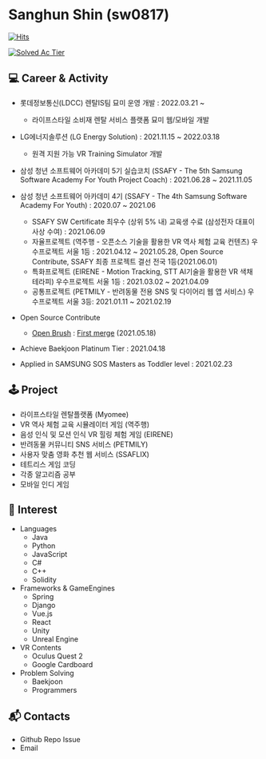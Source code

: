# Sanghun Shin (sw0817)



[![Hits](https://hits.seeyoufarm.com/api/count/incr/badge.svg?url=https%3A%2F%2Fgithub.com%2Fsw0817%2F&count_bg=%239FB0FF&title_bg=%235A6DFF&icon=&icon_color=%23E7E7E7&title=hits&edge_flat=false)](https://hits.seeyoufarm.com)

[![Solved Ac Tier](http://mazassumnida.wtf/api/v2/generate_badge?boj=sakwook2)](https://solved.ac/sakwook2)



## 💻 Career & Activity
- 롯데정보통신(LDCC) 렌탈IS팀 묘미 운영 개발 : 2022.03.21 ~
  - 라이프스타일 소비재 렌탈 서비스 플랫폼 묘미 웹/모바일 개발
- LG에너지솔루션 (LG Energy Solution) : 2021.11.15 ~ 2022.03.18
  - 원격 지원 가능 VR Training Simulator 개발
- 삼성 청년 소프트웨어 아카데미 5기 실습코치 (SSAFY - The 5th Samsung Software Academy For Youth Project Coach) : 2021.06.28 ~ 2021.11.05
- 삼성 청년 소프트웨어 아카데미 4기 (SSAFY - The 4th Samsung Software Academy For Youth) : 2020.07 ~ 2021.06
  - SSAFY SW Certificate 최우수 (상위 5% 내) 교육생 수료 (삼성전자 대표이사상 수여) : 2021.06.09
  - 자율프로젝트 (역주행 - 오픈소스 기술을 활용한 VR 역사 체험 교육 컨텐츠) 우수프로젝트 서울 1등 : 2021.04.12 ~ 2021.05.28, Open Source Contribute, SSAFY 최종 프로젝트 결선 전국 1등(2021.06.01)
  - 특화프로젝트 (EIRENE - Motion Tracking, STT AI기술을 활용한 VR 색채 테라피) 우수프로젝트 서울 1등 : 2021.03.02 ~ 2021.04.09
  - 공통프로젝트 (PETMILY - 반려동물 전용 SNS 및 다이어리 웹 앱 서비스) 우수프로젝트 서울 3등: 2021.01.11 ~ 2021.02.19
- Open Source Contribute
  - [Open Brush](https://github.com/icosa-gallery/open-brush) : [First merge](https://github.com/icosa-gallery/open-brush/pull/124) (2021.05.18)

- Achieve Baekjoon Platinum Tier : 2021.04.18
- Applied in SAMSUNG SOS Masters as Toddler level : 2021.02.23


## 🕹 Project
- 라이프스타일 렌탈플랫폼 (Myomee)
- VR 역사 체험 교육 시뮬레이터 게임 (역주행)
- 음성 인식 및 모션 인식 VR 힐링 체험 게임 (EIRENE)
- 반려동물 커뮤니티 SNS 서비스 (PETMILY)
- 사용자 맞춤 영화 추천 웹 서비스 (SSAFLIX)
- 테트리스 게임 코딩
- 각종 알고리즘 공부
- 모바일 인디 게임


## 🎈 Interest
- Languages
  - Java
  - Python
  - JavaScript
  - C#
  - C++
  - Solidity
- Frameworks & GameEngines
  - Spring
  - Django
  - Vue.js
  - React
  - Unity
  - Unreal Engine
- VR Contents
  - Oculus Quest 2
  - Google Cardboard
- Problem Solving
  - Baekjoon
  - Programmers

## 📬 Contacts
- Github Repo Issue
- Email
